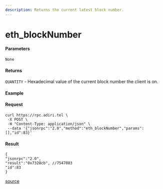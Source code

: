 ```yaml
---
description: Returns the current latest block number.
---
```


# eth\_blockNumber

#### Parameters

`None`

#### Returns

`QUANTITY` - Hexadecimal value of the current block number the client is on.

#### Example

#### Request

```
curl https://rpc.adiri.tel \
 -X POST \
 -H "Content-Type: application/json" \
 --data '{"jsonrpc":"2.0","method":"eth_blockNumber","params":[],"id":83}'
```

#### Result

```
{
"jsonrpc":"2.0",
"result":"0x7328cb", //7547083
"id":83
}
```

[source](https://ethereum.org/en/developers/docs/apis/json-rpc/#eth\_blocknumber)
